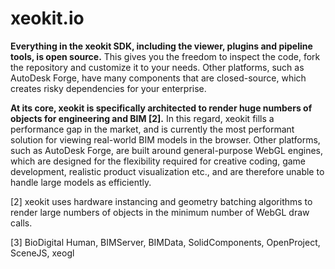 # xeokit.io

**Everything in the xeokit SDK, including the viewer, plugins and pipeline tools, is open source.** This gives you the freedom to inspect the code, fork the repository and customize it to your needs. Other platforms, such as AutoDesk Forge, have many components that are closed-source, which creates risky dependencies for your enterprise.

**At its core, xeokit is specifically architected to render huge numbers of objects for engineering and BIM [2].** In this regard, xeokit fills a performance gap in the market, and is currently the most performant solution for viewing real-world BIM models in the browser. Other platforms, such as AutoDesk Forge, are built around general-purpose WebGL engines, which are designed for the flexibility required for creative coding, game development, realistic product visualization etc., and are therefore unable to handle large models as efficiently. 


[2] xeokit uses hardware instancing and geometry batching algorithms to render large numbers of objects in the minimum number of WebGL draw calls.

[3] BioDigital Human, BIMServer, BIMData, SolidComponents, OpenProject, SceneJS, xeogl 